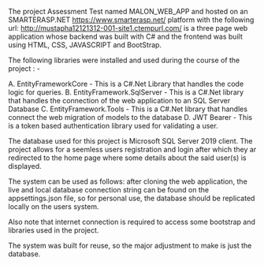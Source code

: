 The project Assessment Test named MALON_WEB_APP and hosted on an SMARTERASP.NET https://www.smarterasp.net/ platform with the following url: http://mustapha12121312-001-site1.ctempurl.com/ is a three page web application whose backend was built with C# and the frontend was built using HTML, CSS, JAVASCRIPT and BootStrap.

The following libraries were installed and used during the course of the project : -

A. EntityFrameworkCore - This is a C#.Net Library that handles the code logic for queries. B. EntityFramework.SqlServer - This is a C#.Net library that handles the connection of the web application to an SQL Server Database C. EntityFramework.Tools - This is a C#.Net library that handles connect the web migration of models to the database D. JWT Bearer - This is a token based authentication library used for validating a user.

The database used for this project is Microsoft SQL Server 2019 client. The project allows for a seemless users registration and login after which they ar redirected to the home page where some details about the said user(s) is displayed.

The system can be used as follows: after cloning the web application, the live and local database connection string can be found on the appsettings.json file, so for personal use, the database should be replicated locally on the users system.

Also note that internet connection is required to access some bootstrap and libraries used in the project.

The system was built for reuse, so the major adjustment to make is just the database.
